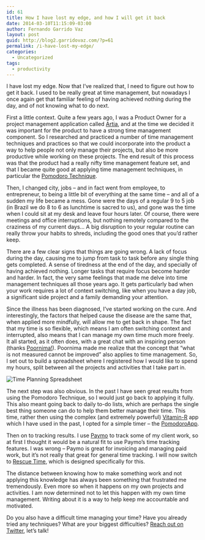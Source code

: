 ```yaml
---
id: 61
title: How I have lost my edge, and how I will get it back
date: 2014-03-10T11:15:09-03:00
author: Fernando Garrido Vaz
layout: post
guid: http://blog2.garridovaz.com/?p=61
permalink: /i-have-lost-my-edge/
categories:
  - Uncategorized
tags:
  - productivity
---
```

I have lost my edge. Now that I&#8217;ve realized that, I need to figure out how to get it back. I used to be really great at time management, but nowadays I once again get that familiar feeling of having achieved nothing during the day, and of not knowing what to do next.

First a little context. Quite a few years ago, I was a Product Owner for a project management application called [Artia](http://www.artia.com), and at the time we decided it was important for the product to have a strong time management component. So I researched and practiced a number of time management techniques and practices so that we could incorporate into the product a way to help people not only manage their projects, but also be more productive while working on these projects. The end result of this process was that the product had a really nifty time management feature set, and that I became quite good at applying time management techniques, in particular the [Pomodoro Technique](http://www.pomodorotechnique.com).

Then, I changed city, jobs &#8211; and in fact went from employee, to entrepreneur, to being a little bit of everything at the same time &#8211; and all of a sudden my life became a mess. Gone were the days of a regular 9 to 5 job (in Brazil we do 8 to 6 as lunchtime is sacred to us), and gone was the time when I could sit at my desk and leave four hours later. Of course, there were meetings and office interruptions, but nothing remotely compared to the craziness of my current days&#8230; A big disruption to your regular routine can really throw your habits to shreds, including the good ones that you&#8217;d rather keep.

There are a few clear signs that things are going wrong. A lack of focus during the day, causing me to jump from task to task before any single thing gets completed. A sense of tiredness at the end of the day, and specially of having achieved nothing. Longer tasks that require focus become harder and harder. In fact, the very same feelings that made me delve into time management techniques all those years ago. It gets particularly bad when your work requires a lot of context switching, like when you have a day job, a significant side project and a family demanding your attention.

Since the illness has been diagnosed, I&#8217;ve started working on the cure. And interestingly, the factors that helped cause the disease are the same that, when applied more mindfully, will allow me to get back in shape. The fact that my time is so flexible, which means I am often switching context and interrupted, also means that I can manage my own time much more freely.  
It all started, as it often does, with a great chat with an inspiring person (thanks [Poornima!](http://www.twitter.com/femgineer)). Poornima made me realize that the concept that &#8220;what is not measured cannot be improved&#8221; also applies to time management. So, I set out to build a spreadsheet where I registered how I would like to spend my hours, split between all the projects and activities that I take part in.

<img src="https://i2.wp.com/www.evernote.com/shard/s1/sh/5d6785be-0749-4f56-9d7f-04285ccc3fab/33b435fe322ec1f4d5b2fe7ff1c43a54/deep/0/Time-Planning.png?w=812&#038;ssl=1" alt="Time Planning Spreadsheet" data-recalc-dims="1" /> 

The next step was also obvious. In the past I have seen great results from using the Pomodoro Technique, so I would just go back to applying it fully. This also meant going back to daily to-do lists, which are perhaps the single best thing someone can do to help them better manage their time. This time, rather then using the complex (and extremely powerful) [Vitamin-R](www.publicspace.net/Vitamin-R/) app which I have used in the past, I opted for a simple timer &#8211; the [PomodoroApp](https://itunes.apple.com/br/app/pomodoroapp/id705103149?l=en&mt=12).

Then on to tracking results. I use [Paymo](http://www.paymo.biz) to track some of my client work, so at first I thought it would be a natural fit to use Paymo&#8217;s time tracking features. I was wrong &#8211; Paymo is great for invoicing and managing paid work, but it&#8217;s not really that great for general time tracking. I will now switch to [Rescue Time](http://www.rescuetime.com), which is designed specifically for this.

The distance between knowing how to make something work and not applying this knowledge has always been something that frustrated me tremendously. Even more so when it happens on my own projects and activities. I am now determined not to let this happen with my own time management. Writing about it is a way to help keep me accountable and motivated. 

Do you also have a difficult time managing your time? Have you already tried any techniques? What are your biggest difficulties? [Reach out on Twitter](http://ww.twitter.com/garrido), let&#8217;s talk!